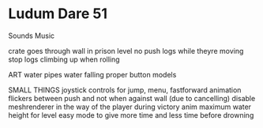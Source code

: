 # Ludum Dare 51

Sounds
Music

crate goes through wall in prison level
no push logs while theyre moving
stop logs climbing up when rolling

ART
water pipes water falling
proper button models


SMALL THINGS
joystick controls for jump, menu, fastforward
animation flickers between push and not when against wall (due to cancelling)
disable meshrenderer in the way of the player during victory anim
maximum water height for level
easy mode to give more time and less time before drowning